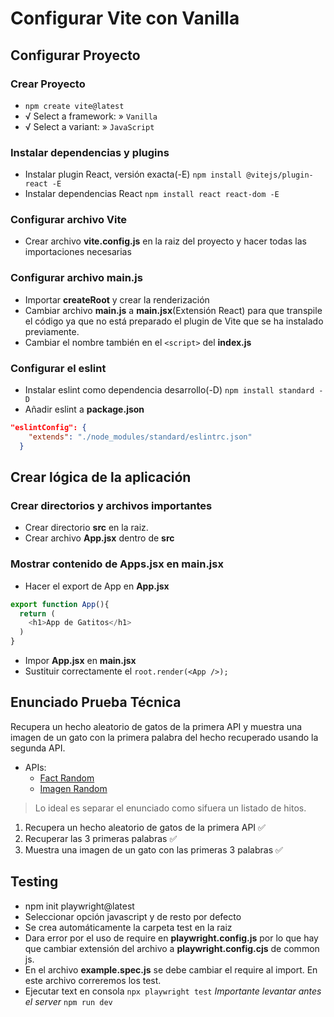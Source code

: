 # Configurar Vite con Vanilla

## Configurar Proyecto

### Crear Proyecto
- `npm create vite@latest  `
- √ Select a framework: » `Vanilla`
- √ Select a variant: » `JavaScript`

### Instalar dependencias y plugins
- Instalar plugin React, versión exacta(-E) `npm install @vitejs/plugin-react -E`
- Instalar dependencias React `npm install react react-dom -E`

### Configurar archivo Vite
- Crear archivo **vite.config.js** en la raiz del proyecto y hacer todas las importaciones necesarias

### Configurar archivo main.js
- Importar **createRoot** y crear la renderización
- Cambiar archivo **main.js** a **main.jsx**(Extensión React) para que transpile el código ya que no está preparado el plugin de Vite que se ha instalado previamente. 
- Cambiar el nombre también en el `<script>` del **index.js**

### Configurar el eslint
- Instalar eslint como dependencia desarrollo(-D) `npm install standard -D`
- Añadir eslint a **package.json** 
```json
"eslintConfig": {
    "extends": "./node_modules/standard/eslintrc.json"
  }
```

## Crear lógica de la aplicación

### Crear directorios y archivos importantes
- Crear directorio **src** en la raiz.
- Crear archivo **App.jsx** dentro de **src**

### Mostrar contenido de **Apps.jsx** en **main.jsx**
- Hacer el export de App en **App.jsx**
```javascript
export function App(){
  return (
    <h1>App de Gatitos</h1>
  )
}
```
- Impor **App.jsx** en **main.jsx**
- Sustituir correctamente el `root.render(<App />);`

## Enunciado Prueba Técnica
Recupera un hecho aleatorio de gatos de la primera API y muestra una imagen de un gato con la primera palabra del hecho recuperado usando la segunda API.

- APIs:
  - [Fact Random](https://catfact.ninja/fact)
  - [Imagen Random](https://cataas.com/cat/says/hello)

> Lo ideal es separar el enunciado como sifuera un listado de hitos.
1. Recupera un hecho aleatorio de gatos de la primera API ✅ 
2. Recuperar las 3 primeras palabras ✅ 
3. Muestra una imagen de un gato con las primeras 3 palabras ✅ 

## Testing
- npm init playwright@latest
- Seleccionar opción javascript y de resto por defecto
- Se crea automáticamente la carpeta test en la raiz
- Dara error por el uso de require en **playwright.config.js** por lo que hay que cambiar extensión del archivo a **playwright.config.cjs** de common js.
- En el archivo **example.spec.js** se debe cambiar el require al import. En este archivo correremos los test.
- Ejecutar text en consola `npx playwright test` *Importante levantar antes el server* `npm run dev`